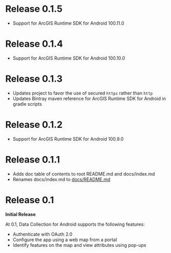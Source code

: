 # Release 0.1.5

- Support for ArcGIS Runtime SDK for Android 100.11.0

# Release 0.1.4

- Support for ArcGIS Runtime SDK for Android 100.10.0

# Release 0.1.3

- Updates project to favor the use of secured `https` rather than `http`
- Updates Bintray maven reference for ArcGIS Runtime SDK for Android in gradle scripts

# Release 0.1.2

- Support for ArcGIS Runtime SDK for Android 100.9.0

# Release 0.1.1

- Adds doc table of contents to root README.md and docs/index.md
- Renames docs/index.md to [docs/README.md](/docs/README.md)

# Release 0.1

**Initial Release**

At 0.1, Data Collection for Android supports the following features:

* Authenticate with OAuth 2.0
* Configure the app using a web map from a portal
* Identify features on the map and view attributes using pop-ups
